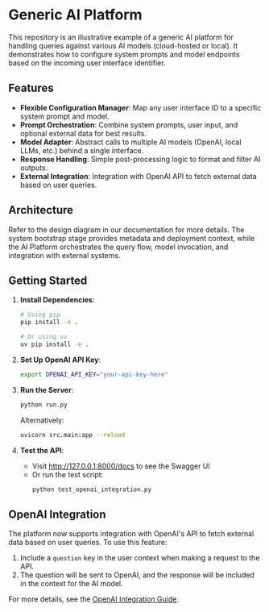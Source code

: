 # Generic AI Platform

This repository is an illustrative example of a generic AI platform for handling queries against various AI models (cloud-hosted or local). It demonstrates how to configure system prompts and model endpoints based on the incoming user interface identifier.

## Features

- **Flexible Configuration Manager**: Map any user interface ID to a specific system prompt and model.
- **Prompt Orchestration**: Combine system prompts, user input, and optional external data for best results.
- **Model Adapter**: Abstract calls to multiple AI models (OpenAI, local LLMs, etc.) behind a single interface.
- **Response Handling**: Simple post-processing logic to format and filter AI outputs.
- **External Integration**: Integration with OpenAI API to fetch external data based on user queries.

## Architecture

Refer to the design diagram in our documentation for more details. The system bootstrap stage provides metadata and deployment context, while the AI Platform orchestrates the query flow, model invocation, and integration with external systems.

## Getting Started

1. **Install Dependencies**:
   ```bash
   # Using pip
   pip install -e .
   
   # Or using uv
   uv pip install -e .
   ```

2. **Set Up OpenAI API Key**:
   ```bash
   export OPENAI_API_KEY="your-api-key-here"
   ```

3. **Run the Server**:
   ```bash
   python run.py
   ```
   
   Alternatively:
   ```bash
   uvicorn src.main:app --reload
   ```

4. **Test the API**:
   - Visit http://127.0.0.1:8000/docs to see the Swagger UI
   - Or run the test script:
     ```bash
     python test_openai_integration.py
     ```

## OpenAI Integration

The platform now supports integration with OpenAI's API to fetch external data based on user queries. To use this feature:

1. Include a `question` key in the user context when making a request to the API.
2. The question will be sent to OpenAI, and the response will be included in the context for the AI model.

For more details, see the [OpenAI Integration Guide](docs/openai_integration.md).
